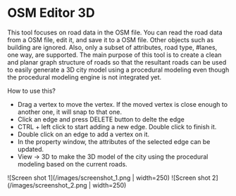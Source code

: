 # OSM Editor 3D

This tool focuses on road data in the OSM file. You can read the road data from a OSM file, edit it, and save it to a OSM file. Other objects such as building are ignored. Also, only a subset of attributes, road type, #lanes, one way, are supported. The main purpose of this tool is to create a clean and planar graph structure of roads so that the resultant roads can be used to easily generate a 3D city model using a procedural modeling even though the procedural modeling engine is not integrated yet.

How to use this?
- Drag a vertex to move the vertex. If the moved vertex is close enough to another one, it will snap to that one.
- Click an edge and press DELETE button to delte the edge
- CTRL + left click to start adding a new edge. Double click to finish it.
- Double click on an edge to add a vertex on it.
- In the property window, the attributes of the selected edge can be updated.
- View -> 3D to make the 3D model of the city using the procedural modeling based on the current roads.

![Screen shot 1](/images/screenshot_1.png | width=250)
![Screen shot 2](/images/screenshot_2.png | width=250)
